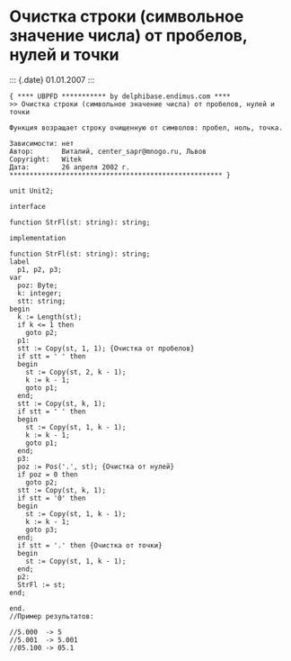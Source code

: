 Очистка строки (символьное значение числа) от пробелов, нулей и точки
=====================================================================

::: {.date}
01.01.2007
:::

    { **** UBPFD *********** by delphibase.endimus.com ****
    >> Очистка строки (символьное значение числа) от пробелов, нулей и точки
     
    Функция возращает строку очищенную от символов: пробел, ноль, точка.
     
    Зависимости: нет
    Автор:       Виталий, center_sapr@mnogo.ru, Львов
    Copyright:   Witek
    Дата:        26 апреля 2002 г.
    ***************************************************** }
     
    unit Unit2;
     
    interface
     
    function StrFl(st: string): string;
     
    implementation
     
    function StrFl(st: string): string;
    label
      p1, p2, p3;
    var
      poz: Byte;
      k: integer;
      stt: string;
    begin
      k := Length(st);
      if k <= 1 then
        goto p2;
      p1:
      stt := Copy(st, 1, 1); {Очистка от пробелов}
      if stt = ' ' then
      begin
        st := Copy(st, 2, k - 1);
        k := k - 1;
        goto p1;
      end;
      stt := Copy(st, k, 1);
      if stt = ' ' then
      begin
        st := Copy(st, 1, k - 1);
        k := k - 1;
        goto p1;
      end;
      p3:
      poz := Pos('.', st); {Очистка от нулей}
      if poz = 0 then
        goto p2;
      stt := Copy(st, k, 1);
      if stt = '0' then
      begin
        st := Copy(st, 1, k - 1);
        k := k - 1;
        goto p3;
      end;
      if stt = '.' then {Очистка от точки}
      begin
        st := Copy(st, 1, k - 1);
      end;
      p2:
      StrFl := st;
    end;
     
    end.
    //Пример результатов: 
     
    //5.000  -> 5
    //5.001  -> 5.001
    //05.100 -> 05.1
     
